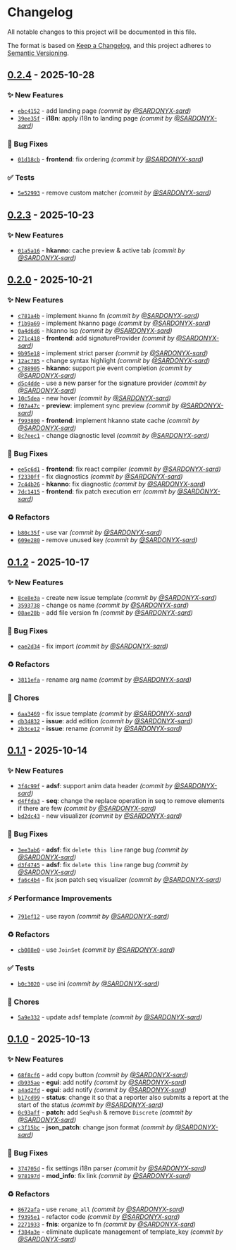 # Changelog
All notable changes to this project will be documented in this file.

The format is based on [Keep a Changelog](https://keepachangelog.com/en/1.0.0/),
and this project adheres to [Semantic Versioning](https://semver.org/spec/v2.0.0.html).

## [0.2.4] - 2025-10-28
### :sparkles: New Features
- [`ebc4152`](https://github.com/SARDONYX-sard/d-merge/commit/ebc4152b00d9cc549944d1f47c85354c358bfbe4) - add landing page *(commit by [@SARDONYX-sard](https://github.com/SARDONYX-sard))*
- [`39ee35f`](https://github.com/SARDONYX-sard/d-merge/commit/39ee35f465d6efbb32da0b9fdd987dabf8e391dd) - **i18n**: apply i18n to landing page *(commit by [@SARDONYX-sard](https://github.com/SARDONYX-sard))*

### :bug: Bug Fixes
- [`01d18cb`](https://github.com/SARDONYX-sard/d-merge/commit/01d18cb9f41b77fa0ff8abcdc3a1f1d602fae6b2) - **frontend**: fix ordering *(commit by [@SARDONYX-sard](https://github.com/SARDONYX-sard))*

### :white_check_mark: Tests
- [`5e52993`](https://github.com/SARDONYX-sard/d-merge/commit/5e52993678e6df1dae81811a57f6826cee446217) - remove custom matcher *(commit by [@SARDONYX-sard](https://github.com/SARDONYX-sard))*


## [0.2.3] - 2025-10-23
### :sparkles: New Features
- [`01a5a16`](https://github.com/SARDONYX-sard/d-merge/commit/01a5a161a4686a5bc0d663d2e7c3f654e9766c66) - **hkanno**: cache preview & active tab *(commit by [@SARDONYX-sard](https://github.com/SARDONYX-sard))*


## [0.2.0] - 2025-10-21
### :sparkles: New Features
- [`c781a4b`](https://github.com/SARDONYX-sard/d-merge/commit/c781a4b8433a7232a9fb7680b8ba6b67ebce6838) - implement `hkanno` fn *(commit by [@SARDONYX-sard](https://github.com/SARDONYX-sard))*
- [`f1b9a69`](https://github.com/SARDONYX-sard/d-merge/commit/f1b9a6940b0dd86240d7a45ad27d301c5a854b97) - implement hkanno page *(commit by [@SARDONYX-sard](https://github.com/SARDONYX-sard))*
- [`0a4d6d6`](https://github.com/SARDONYX-sard/d-merge/commit/0a4d6d647aac8b8fa2d210ea4d9516cb1078460d) - hkanno lsp *(commit by [@SARDONYX-sard](https://github.com/SARDONYX-sard))*
- [`271c418`](https://github.com/SARDONYX-sard/d-merge/commit/271c4183ff843155c89268875b77e4878487e362) - **frontend**: add signatureProvider *(commit by [@SARDONYX-sard](https://github.com/SARDONYX-sard))*
- [`9b95e18`](https://github.com/SARDONYX-sard/d-merge/commit/9b95e18664d03d10c7fed9543cef52c5ba35490f) - implement strict parser *(commit by [@SARDONYX-sard](https://github.com/SARDONYX-sard))*
- [`12ac785`](https://github.com/SARDONYX-sard/d-merge/commit/12ac785a543cd572573016abb1754463948b2835) - change syntax highlight *(commit by [@SARDONYX-sard](https://github.com/SARDONYX-sard))*
- [`c788905`](https://github.com/SARDONYX-sard/d-merge/commit/c78890528eaf025ca33fda8d2e2161177e6dab44) - **hkanno**: support pie event completion *(commit by [@SARDONYX-sard](https://github.com/SARDONYX-sard))*
- [`d5c4dde`](https://github.com/SARDONYX-sard/d-merge/commit/d5c4dde4c5d77a585f734deecfb9e9213e00976d) - use a new parser for the signature provider *(commit by [@SARDONYX-sard](https://github.com/SARDONYX-sard))*
- [`10c5dea`](https://github.com/SARDONYX-sard/d-merge/commit/10c5dea8d7877ba04fbca7a4215750554f137092) - new hover *(commit by [@SARDONYX-sard](https://github.com/SARDONYX-sard))*
- [`f07a47c`](https://github.com/SARDONYX-sard/d-merge/commit/f07a47cca754aa64fae03b2ee013c8c3ca510983) - **preview**: implement sync preview *(commit by [@SARDONYX-sard](https://github.com/SARDONYX-sard))*
- [`f993800`](https://github.com/SARDONYX-sard/d-merge/commit/f993800451be739e2b8dbfb20b6f53ce814d808a) - **frontend**: implement hkanno state cache *(commit by [@SARDONYX-sard](https://github.com/SARDONYX-sard))*
- [`8c7eec1`](https://github.com/SARDONYX-sard/d-merge/commit/8c7eec12249512606ca04bc66ab3d07eb4687d53) - change diagnostic level *(commit by [@SARDONYX-sard](https://github.com/SARDONYX-sard))*

### :bug: Bug Fixes
- [`ee5c6d1`](https://github.com/SARDONYX-sard/d-merge/commit/ee5c6d10f88d51093710897d574a3b12e160db15) - **frontend**: fix react compiler *(commit by [@SARDONYX-sard](https://github.com/SARDONYX-sard))*
- [`f2330ff`](https://github.com/SARDONYX-sard/d-merge/commit/f2330ffce2d2f1b40c117976e9518778eb5ea911) - fix diagnostics *(commit by [@SARDONYX-sard](https://github.com/SARDONYX-sard))*
- [`7c44b26`](https://github.com/SARDONYX-sard/d-merge/commit/7c44b26354f8a01ac2c7bac2e0cdc729766443ea) - **hkanno**: fix diagnostic *(commit by [@SARDONYX-sard](https://github.com/SARDONYX-sard))*
- [`7dc1415`](https://github.com/SARDONYX-sard/d-merge/commit/7dc14158cc263798677ce5ea5f256aa89fb25ec0) - **frontend**: fix patch execution err *(commit by [@SARDONYX-sard](https://github.com/SARDONYX-sard))*

### :recycle: Refactors
- [`b80c35f`](https://github.com/SARDONYX-sard/d-merge/commit/b80c35f6d10f913e8f7ef1619db0bb159ba85a14) - use var *(commit by [@SARDONYX-sard](https://github.com/SARDONYX-sard))*
- [`609e280`](https://github.com/SARDONYX-sard/d-merge/commit/609e2809d63fe79668e989ba5bde77c14537171e) - remove unused key *(commit by [@SARDONYX-sard](https://github.com/SARDONYX-sard))*


## [0.1.2] - 2025-10-17
### :sparkles: New Features
- [`8ce8e3a`](https://github.com/SARDONYX-sard/d-merge/commit/8ce8e3ab772dd729ef0a30160cf80e21489874ff) - create new issue template *(commit by [@SARDONYX-sard](https://github.com/SARDONYX-sard))*
- [`3593738`](https://github.com/SARDONYX-sard/d-merge/commit/35937380f9c84d0337f86c8a580d03c20223f074) - change os name *(commit by [@SARDONYX-sard](https://github.com/SARDONYX-sard))*
- [`08ae28b`](https://github.com/SARDONYX-sard/d-merge/commit/08ae28bc5b9a4531e1cd26f19a55ad63388260f1) - add file version fn *(commit by [@SARDONYX-sard](https://github.com/SARDONYX-sard))*

### :bug: Bug Fixes
- [`eae2d34`](https://github.com/SARDONYX-sard/d-merge/commit/eae2d34179634b14b97f4012e50268d6ca2c434c) - fix import *(commit by [@SARDONYX-sard](https://github.com/SARDONYX-sard))*

### :recycle: Refactors
- [`3811efa`](https://github.com/SARDONYX-sard/d-merge/commit/3811efa02beb1324aaa2c631e4532a88389506c4) - rename arg name *(commit by [@SARDONYX-sard](https://github.com/SARDONYX-sard))*

### :wrench: Chores
- [`6aa3469`](https://github.com/SARDONYX-sard/d-merge/commit/6aa3469a0dfd4362a1bc1789e87d87d6f3f74ef3) - fix issue template *(commit by [@SARDONYX-sard](https://github.com/SARDONYX-sard))*
- [`db34832`](https://github.com/SARDONYX-sard/d-merge/commit/db3483292a4691d5e957682396d487a43008f265) - **issue**: add edition *(commit by [@SARDONYX-sard](https://github.com/SARDONYX-sard))*
- [`2b3ce12`](https://github.com/SARDONYX-sard/d-merge/commit/2b3ce12bf8d913af0e61a12d164e16653baa0bb7) - **issue**: rename *(commit by [@SARDONYX-sard](https://github.com/SARDONYX-sard))*


## [0.1.1] - 2025-10-14
### :sparkles: New Features
- [`3f4c99f`](https://github.com/SARDONYX-sard/d-merge/commit/3f4c99f482fb8179429c54f9f4da609e74f1e203) - **adsf**: support anim data header *(commit by [@SARDONYX-sard](https://github.com/SARDONYX-sard))*
- [`d4ffda3`](https://github.com/SARDONYX-sard/d-merge/commit/d4ffda31668bbb9483997b71af59a4ee94ddcc5d) - **seq**: change the replace operation in seq to remove elements if there are few *(commit by [@SARDONYX-sard](https://github.com/SARDONYX-sard))*
- [`bd2dc43`](https://github.com/SARDONYX-sard/d-merge/commit/bd2dc4310feefd58e28d32d1d74b30188c8fdaf1) - new visualizer *(commit by [@SARDONYX-sard](https://github.com/SARDONYX-sard))*

### :bug: Bug Fixes
- [`3ee3ab6`](https://github.com/SARDONYX-sard/d-merge/commit/3ee3ab6e73ce1af958eac658d498e00406d633a2) - **adsf**: fix `delete this line` range bug *(commit by [@SARDONYX-sard](https://github.com/SARDONYX-sard))*
- [`d3f4745`](https://github.com/SARDONYX-sard/d-merge/commit/d3f4745a60cfbe8c2dbe48dde0d72f65f935609d) - **adsf**: fix `delete this line` range bug *(commit by [@SARDONYX-sard](https://github.com/SARDONYX-sard))*
- [`fa6c4b4`](https://github.com/SARDONYX-sard/d-merge/commit/fa6c4b437dfcbcde878f0dbccb6302555a160cc8) - fix json patch seq visualizer *(commit by [@SARDONYX-sard](https://github.com/SARDONYX-sard))*

### :zap: Performance Improvements
- [`791ef12`](https://github.com/SARDONYX-sard/d-merge/commit/791ef126344daded38370260bad62d83d3fc5758) - use rayon *(commit by [@SARDONYX-sard](https://github.com/SARDONYX-sard))*

### :recycle: Refactors
- [`cb088e0`](https://github.com/SARDONYX-sard/d-merge/commit/cb088e02380aeba659bae684d968f0584426d760) - use `JoinSet` *(commit by [@SARDONYX-sard](https://github.com/SARDONYX-sard))*

### :white_check_mark: Tests
- [`b0c3020`](https://github.com/SARDONYX-sard/d-merge/commit/b0c302025689b81cb5aba2d1d90df6ab1df58ae8) - use ini *(commit by [@SARDONYX-sard](https://github.com/SARDONYX-sard))*

### :wrench: Chores
- [`5a9e332`](https://github.com/SARDONYX-sard/d-merge/commit/5a9e332c3f9cce09c80cc623746a2943e9034790) - update adsf template *(commit by [@SARDONYX-sard](https://github.com/SARDONYX-sard))*


## [0.1.0] - 2025-10-13
### :sparkles: New Features
- [`68f8cf6`](https://github.com/SARDONYX-sard/d-merge/commit/68f8cf6704f219907532052815c5583fc28c6c68) - add copy button *(commit by [@SARDONYX-sard](https://github.com/SARDONYX-sard))*
- [`db935ae`](https://github.com/SARDONYX-sard/d-merge/commit/db935aefab7e4919a26682b0ead25249b23d89d8) - **egui**: add notify *(commit by [@SARDONYX-sard](https://github.com/SARDONYX-sard))*
- [`a4ad2fd`](https://github.com/SARDONYX-sard/d-merge/commit/a4ad2fd1a5b29af764eb0a87faaea4b92f9ce63d) - **egui**: add notify *(commit by [@SARDONYX-sard](https://github.com/SARDONYX-sard))*
- [`b17cd99`](https://github.com/SARDONYX-sard/d-merge/commit/b17cd995c064e34aaa9e7d732aa383cbd5b645d4) - **status**: change it so that a reporter also submits a report at the start of the status *(commit by [@SARDONYX-sard](https://github.com/SARDONYX-sard))*
- [`0c93aff`](https://github.com/SARDONYX-sard/d-merge/commit/0c93aff01457995e42b3cb45323f024e36cac536) - **patch**: add `SeqPush` & remove `Discrete` *(commit by [@SARDONYX-sard](https://github.com/SARDONYX-sard))*
- [`c3f15bc`](https://github.com/SARDONYX-sard/d-merge/commit/c3f15bc0278ad8e13e7b74d188a0841d0b80674b) - **json_patch**: change json format *(commit by [@SARDONYX-sard](https://github.com/SARDONYX-sard))*

### :bug: Bug Fixes
- [`374705d`](https://github.com/SARDONYX-sard/d-merge/commit/374705d71fec7619d4ef3b503295fd3e4af21962) - fix settings i18n parser *(commit by [@SARDONYX-sard](https://github.com/SARDONYX-sard))*
- [`978197d`](https://github.com/SARDONYX-sard/d-merge/commit/978197d4c778cceeee05aecf1aa9b71e9692a7f9) - **mod_info**: fix link *(commit by [@SARDONYX-sard](https://github.com/SARDONYX-sard))*

### :recycle: Refactors
- [`8672afa`](https://github.com/SARDONYX-sard/d-merge/commit/8672afa9134759f71917006b468806246cc871cf) - use `rename_all` *(commit by [@SARDONYX-sard](https://github.com/SARDONYX-sard))*
- [`f9395e1`](https://github.com/SARDONYX-sard/d-merge/commit/f9395e137b3d30fa995f89e44a5b2d044e113bf3) - refactor code *(commit by [@SARDONYX-sard](https://github.com/SARDONYX-sard))*
- [`2271933`](https://github.com/SARDONYX-sard/d-merge/commit/2271933a9e842f2eb60fc26f8cf6d75e73a7e286) - **fnis**: organize to fn *(commit by [@SARDONYX-sard](https://github.com/SARDONYX-sard))*
- [`f384a3e`](https://github.com/SARDONYX-sard/d-merge/commit/f384a3ee8a64694adc89f92d7361944a9781306c) - eliminate duplicate management of template_key *(commit by [@SARDONYX-sard](https://github.com/SARDONYX-sard))*

[0.1.0]: https://github.com/SARDONYX-sard/d-merge/compare/0.1.0-beta.3...0.1.0
[0.1.1]: https://github.com/SARDONYX-sard/d-merge/compare/0.1.0...0.1.1
[0.1.2]: https://github.com/SARDONYX-sard/d-merge/compare/0.1.1...0.1.2
[0.2.0]: https://github.com/SARDONYX-sard/d-merge/compare/0.1.2...0.2.0
[0.2.3]: https://github.com/SARDONYX-sard/d-merge/compare/0.2.2...0.2.3
[0.2.4]: https://github.com/SARDONYX-sard/d-merge/compare/0.2.3...0.2.4
